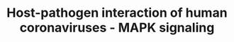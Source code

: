 ---
annotations:
- id: PW:0000003
  parent: signaling pathway
  type: Pathway Ontology
  value: signaling pathway
- id: DOID:934
  parent: disease by infectious agent
  type: Disease Ontology
  value: viral infectious disease
- id: DOID:2945
  parent: disease by infectious agent
  type: Disease Ontology
  value: severe acute respiratory syndrome
- id: PW:0000198
  parent: signaling pathway
  type: Pathway Ontology
  value: p38 MAPK signaling pathway
- id: DOID:0080600
  parent: disease by infectious agent
  type: Disease Ontology
  value: COVID-19
authors:
- Fehrhart
- Egonw
- AlexanderPico
- Rex D A B
- Khanspers
- Marvin M2
- Mkutmon
- Eweitz
- Finterly
- DeSl
- IsabelWassink
citedin:
- link: PMC9015122
description: This pathway describes the activation of the human MAPK signaling system
  during human coronavirus infection, per Fung and Liu, Figure 7 [10.1146/annurev-micro-020518-115759].
  The MAPK signaling system regulates response to different environmental stimuli,
  e.g. inflammation due to infection. Its downstream effects include regulation of
  cell cycle, apoptosis, differentiation and immune response. During coronavirus infection,
  three MAPK signaling pathways were studied and described. The p38 pathway (MAPK11
  - MAPK14) leads to stimulation of apoptosis via CHOP (DDIT3) while the ERK pathway
  (MAPK1 and MAPK3) counteracts apoptosis stimulation and supports cell survival by
  stimulating ATF2 and FOS. The JNK pathway (MAPK 8 - MAPK10) inhibits cell survival
  protein BCL2, thus stimulating apoptosis but also stimulating the AP1 complex that
  leads to the production of effectors to fight the infection. The interplay of apoptosis
  stimulation and cell survival is not yet fully understood in SARS-CoV-2 infection.
last-edited: 2021-06-22
ndex: 6694d557-8b70-11eb-9e72-0ac135e8bacf
organisms:
- Homo sapiens
redirect_from:
- /index.php/Pathway:WP4877
- /instance/WP4877
- /instance/WP4877_rr124642
revision: r124642
schema-jsonld:
- '@context': https://schema.org/
  '@id': https://wikipathways.github.io/pathways/WP4877.html
  '@type': Dataset
  creator:
    '@type': Organization
    name: WikiPathways
  description: This pathway describes the activation of the human MAPK signaling system
    during human coronavirus infection, per Fung and Liu, Figure 7 [10.1146/annurev-micro-020518-115759].
    The MAPK signaling system regulates response to different environmental stimuli,
    e.g. inflammation due to infection. Its downstream effects include regulation
    of cell cycle, apoptosis, differentiation and immune response. During coronavirus
    infection, three MAPK signaling pathways were studied and described. The p38 pathway
    (MAPK11 - MAPK14) leads to stimulation of apoptosis via CHOP (DDIT3) while the
    ERK pathway (MAPK1 and MAPK3) counteracts apoptosis stimulation and supports cell
    survival by stimulating ATF2 and FOS. The JNK pathway (MAPK 8 - MAPK10) inhibits
    cell survival protein BCL2, thus stimulating apoptosis but also stimulating the
    AP1 complex that leads to the production of effectors to fight the infection.
    The interplay of apoptosis stimulation and cell survival is not yet fully understood
    in SARS-CoV-2 infection.
  keywords:
  - ATF2
  - BCL2
  - BST2
  - DDIT3
  - EIF4E
  - FOS
  - IFI27
  - IFITM1
  - IFITM2
  - IFITM3
  - JUN
  - JUNB
  - MAP2K1
  - MAP2K2
  - MAP2K3
  - MAP2K4
  - MAP2K6
  - MAP2K7
  - MAP3K1
  - MAP3K10
  - MAP3K11
  - MAP3K4
  - MAP3K9
  - MAPK1
  - MAPK10
  - MAPK11
  - MAPK12
  - MAPK13
  - MAPK14
  - MAPK3
  - MAPK8
  - MAPK9
  - N
  - RAF1
  - RPS6KA1
  - RPS6KA2
  - RPS6KA3
  - S
  - orf3a
  - orf3b
  - orf6
  - orf7a
  license: CC0
  name: Host-pathogen interaction of human coronaviruses - MAPK signaling
seo: CreativeWork
title: Host-pathogen interaction of human coronaviruses - MAPK signaling
wpid: WP4877
---